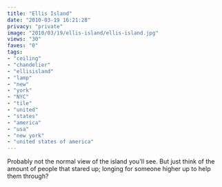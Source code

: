 ```yaml
---
title: "Ellis Island"
date: "2010-03-19 16:21:28"
privacy: "private"
image: "2010/03/19/ellis-island/ellis-island.jpg"
views: "30"
faves: "0"
tags:
- "ceiling"
- "chandelier"
- "ellisisland"
- "lamp"
- "new"
- "york"
- "NYC"
- "tile"
- "united"
- "states"
- "america"
- "usa"
- "new york"
- "united states of america"
---
```

Probably not the normal view of the island you'll see. But just think of the amount of people that stared up; longing for someone higher up to help them through?<a href="http://www.phillprice.com/2010/03/19/ellis-island" rel="nofollow"></a>
